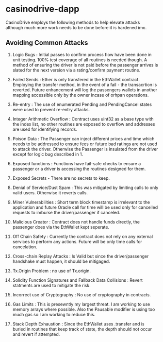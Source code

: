 # casinodrive-dapp

CasinoDrive employs the following methods to help elevate attacks although much more work needs to be done before it is hardened imo.

## Avoiding Common Attacks

1. Logic Bugs : Initial passes to confirm process flow have been done in unit testing.  100% test coverage of all routines is needed though.  A method of ensuring the driver is not paid before the passenger arrives is slated for the next version via a rating/confirm payment routine.

2. Failed Sends : Ether is only transfered in the EthWallet contract.  Employing the transfer method, in the event of a fail - the transacrtion is reverted.  Future enhancement will log the passengers wallets in another mapping accessible only by the owner incase of orhpan operations.

3. Re-entry : The use of enumerated Pending and PendingCancel states were used to prevent re-entry attacks.

4. Integer Arithmetic Overflow : Contract uses uint32 as a base type with the index list, no other routines are exposed to overflow and addresses are used for identifying records.

5. Poison Data : The Passenger can inject different prices and time which needs to be addressed to ensure fees or future bad ratings are not used to attack the driver.  Otherwise the Passenger is insulated from the driver except for logic bug described in 1.

6. Exposed functions : Functions have fail-safe checks to ensure a passenger or a driver is accessing the routines designed for them.

7. Exposed Secrets - There are no secrets to keep.

8. Denial of Service/Dust Spam : This was mitigated by limiting calls to only valid users.  Otherwise it reverts calls.

9. Miner Vulnerabilities : Short term block timestamp is irrelevant to the application and future Oracle call for time will be used only for cancelled requests to imburse the driver/passenger if canceled.

10. Malicious Creator : Contract does not handle funds directly, the passenger does via the EthWallet kept seperate.

11. Off Chain Safety : Currently the contract does not rely on any external services to perform any actions.  Future will be only time calls for cancelation.

12. Cross-chain Replay Attacks : Is Valid but since the driver/passenger handshake must happen, it should be mitigaged.

13. Tx.Origin Problem : no use of Tx.origin.

14. Solidity Function Signatures and Fallback Data Collisions : Revert statments are used to mitigate the risk.

15. Incorrect use of Cryptography : No use of cryptography in contracts.

16. Gas Limits : This is presewntly my largest threat.  I am working to use memory arrays where possible.  Also the Pausable modifier is using too much gas so I am working to reduce this.

17. Stack Depth Exhaustion : Since the EthWallet uses .transfer and is buried in routines that keep track of state, the depth should not occur and revert if attempted.
